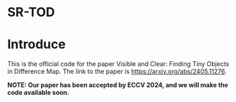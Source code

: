 # SR-TOD

# Introduce
  
This is the official code for the paper Visible and Clear: Finding Tiny Objects in Difference Map.
The link to the paper is https://arxiv.org/abs/2405.11276.

**NOTE: Our paper has been accepted by ECCV 2024, and we will make the code available soon.**
